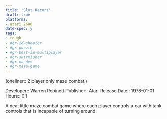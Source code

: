```yaml
---
title: "Slot Racers"
draft: true
platforms:
- atari 2600
date-spec: y
tags:
- rough
- #gr-2d-shooter 
- #gr-puzzle 
- #gr-best-in-multiplayer 
- #gr-skirmisher 
- #gr-na-dev 
- #gr-maze-game 
---
```


(oneliner:: 2 player only maze combat.)

Developer:: Warren Robinett
Publisher:: Atari
Release Date:: 1978-01-01
Hours:: 0.1

A neat little maze combat game where each player controls a car with tank controls that is incapable of turning around.